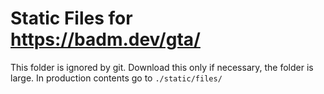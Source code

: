 # Static Files for https://badm.dev/gta/

This folder is ignored by git. Download this only if necessary, the folder is large. In production contents go to `./static/files/`
